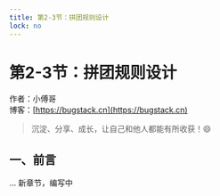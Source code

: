 ```yaml
---
title: 第2-3节：拼团规则设计
lock: no
---
```


# 第2-3节：拼团规则设计

作者：小傅哥
<br/>博客：[https://bugstack.cn](https://bugstack.cn)

> 沉淀、分享、成长，让自己和他人都能有所收获！😄

## 一、前言

... 新章节，编写中